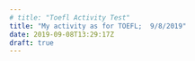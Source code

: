 ```yaml
---
# title: "Toefl Activity Test"
title: "My activity as for TOEFL;  9/8/2019"
date: 2019-09-08T13:29:17Z
draft: true
---
```


